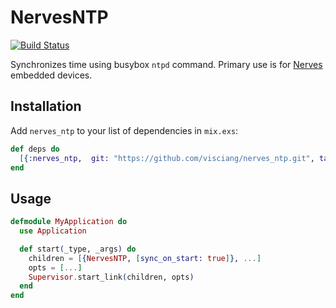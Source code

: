 # NervesNTP

[![Build Status](https://travis-ci.org/visciang/nerves_ntp.svg?branch=master)](https://travis-ci.org/visciang/nerves_ntp)

Synchronizes time using busybox `ntpd` command. Primary use is for [Nerves](http://nerves-project.org) embedded devices.

## Installation

Add `nerves_ntp` to your list of dependencies in `mix.exs`:

```elixir
def deps do
  [{:nerves_ntp,  git: "https://github.com/visciang/nerves_ntp.git", tag: "xxx"]
end
```

## Usage

```elixir
defmodule MyApplication do
  use Application

  def start(_type, _args) do
    children = [{NervesNTP, [sync_on_start: true]}, ...]
    opts = [...]
    Supervisor.start_link(children, opts)    
  end
end
```
